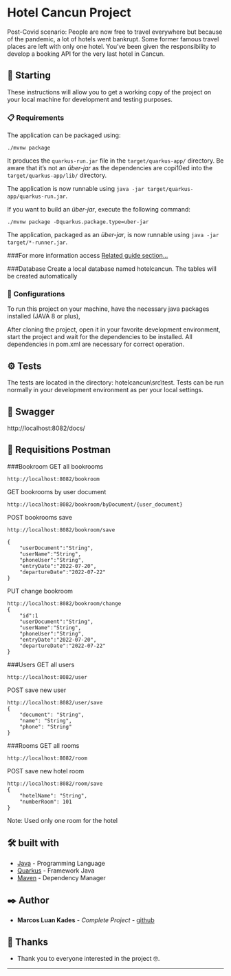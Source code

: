 # Hotel Cancun Project

Post-Covid scenario:
People are now free to travel everywhere but because of the pandemic, a lot of hotels went
bankrupt. Some former famous travel places are left with only one hotel.
You’ve been given the responsibility to develop a booking API for the very last hotel in Cancun.

## 🚀 Starting

These instructions will allow you to get a working copy of the project on your local machine for development and testing purposes.

### 📋 Requirements

The application can be packaged using:
```shell script
./mvnw package
```
It produces the `quarkus-run.jar` file in the `target/quarkus-app/` directory.
Be aware that it’s not an _über-jar_ as the dependencies are copi10ed into the `target/quarkus-app/lib/` directory.

The application is now runnable using `java -jar target/quarkus-app/quarkus-run.jar`.

If you want to build an _über-jar_, execute the following command:
```shell script
./mvnw package -Dquarkus.package.type=uber-jar
```
The application, packaged as an _über-jar_, is now runnable using `java -jar target/*-runner.jar`.

###For more information access
[Related guide section...](https://quarkus.io/guides)

###Database
Create a local database named hotelcancun. The tables will be created automatically

### 🔧 Configurations

To run this project on your machine, have the necessary java packages installed (JAVA 8 or plus),

After cloning the project, open it in your favorite development environment, start the project and wait for the dependencies to be installed.
All dependencies in pom.xml are necessary for correct operation.

## ⚙️ Tests

The tests are located in the directory: hotelcancun\src\test.
Tests can be run normally in your development environment as per your local settings.

## 🔩 Swagger

http://localhost:8082/docs/

## 🔩 Requisitions Postman

###Bookroom
GET all bookrooms
```
http://localhost:8082/bookroom
```

GET bookrooms by user document
```
http://localhost:8082/bookroom/byDocument/{user_document}
```

POST bookrooms save
```
http://localhost:8082/bookroom/save

{
	"userDocument":"String",
	"userName":"String",
	"phoneUser":"String",
	"entryDate":"2022-07-20",
	"departureDate":"2022-07-22"
}
```

PUT change bookroom
```
http://localhost:8082/bookroom/change
{
    "id":1
	"userDocument":"String",
	"userName":"String",
	"phoneUser":"String",
	"entryDate":"2022-07-20",
	"departureDate":"2022-07-22"
}
```

###Users
GET all users
```
http://localhost:8082/user
```

POST save new user
```
http://localhost:8082/user/save
{
    "document": "String",
    "name": "String",
    "phone": "String"
}
```

###Rooms
GET all rooms
```
http://localhost:8082/room
```

POST save new hotel room
```
http://localhost:8082/room/save
{
    "hotelName": "String",
    "numberRoom": 101
}
```
Note: Used only one room for the hotel

## 🛠️ built with

* [Java](https://docs.oracle.com/en/java/javase/11/docs/api/) - Programming Language
* [Quarkus](https://quarkus.io/guides) - Framework Java
* [Maven](https://maven.apache.org/) - Dependency Manager

## ✒️ Author

* **Marcos Luan Kades** - *Complete Project* - [github](https://github.com/MarcosLuan)

## 🎁 Thanks

* Thank you to everyone interested in the project 🤓.

---